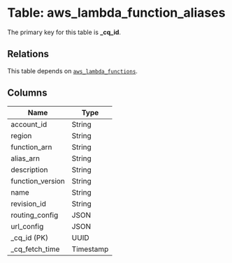 # Table: aws_lambda_function_aliases


The primary key for this table is **_cq_id**.

## Relations
This table depends on [`aws_lambda_functions`](aws_lambda_functions.md).

## Columns
| Name          | Type          |
| ------------- | ------------- |
|account_id|String|
|region|String|
|function_arn|String|
|alias_arn|String|
|description|String|
|function_version|String|
|name|String|
|revision_id|String|
|routing_config|JSON|
|url_config|JSON|
|_cq_id (PK)|UUID|
|_cq_fetch_time|Timestamp|
